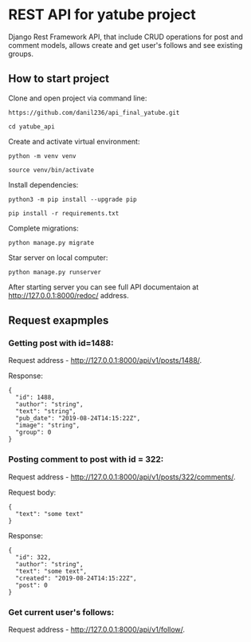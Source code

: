 # REST API for yatube project
Django Rest Framework API, that include CRUD operations for post and comment models, 
allows create and get user's follows and see existing groups.
## How to start project
Clone and open project via command line:
```
https://github.com/danil236/api_final_yatube.git
```
```
cd yatube_api
```
Create and activate virtual environment:
```
python -m venv venv
```
```
source venv/bin/activate
```
Install dependencies:
```
python3 -m pip install --upgrade pip
```
```
pip install -r requirements.txt
```
Complete migrations:
```
python manage.py migrate
```
Star server on local computer:
```
python manage.py runserver
```
After starting server you can see full API documentaion at http://127.0.0.1:8000/redoc/ address.
## Request exapmples
### Getting post with id=1488:

Request address - http://127.0.0.1:8000/api/v1/posts/1488/.

Response:
```
{
  "id": 1488,
  "author": "string",
  "text": "string",
  "pub_date": "2019-08-24T14:15:22Z",
  "image": "string",
  "group": 0
}
```
### Posting comment to post with id = 322:

Request address - http://127.0.0.1:8000/api/v1/posts/322/comments/.

Request body:
```
{
  "text": "some text"
}
```
Response:
```
{
  "id": 322,
  "author": "string",
  "text": "some text",
  "created": "2019-08-24T14:15:22Z",
  "post": 0
}
```
### Get current user's follows:

Request address - http://127.0.0.1:8000/api/v1/follow/.
